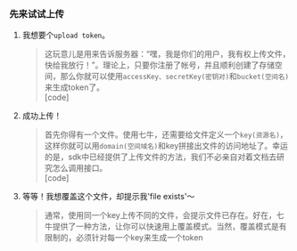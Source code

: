 ### 先来试试上传

1. 我想要个`upload token`。
   > 这玩意儿是用来告诉服务器：“嘿，我是你们的用户，我有权上传文件，快给我放行！”。理论上，只要你注册了帐号，并且顺利创建了存储空间，那么你就可以使用`accessKey、secretKey(密钥对)`和`bucket(空间名)`来生成token了。  
   [code]  
    

2. 成功上传！
   > 首先你得有一个文件。使用七牛，还需要给文件定义一个`key(资源名)`，这样你就可以用`domain(空间域名)`和key拼接出文件的访问地址了。幸运的是，sdk中已经提供了上传文件的方法，我们不必亲自对着文档去研究怎么调用接口。  
   [code]  

3. 等等！我想覆盖这个文件，却提示我'file exists'～
   > 通常，使用同一个key上传不同的文件，会提示文件已存在。好在，七牛提供了一种方法，让你可以快速用上覆盖模式。当然，覆盖模式是有限制的，必须针对每一个key来生成一个token